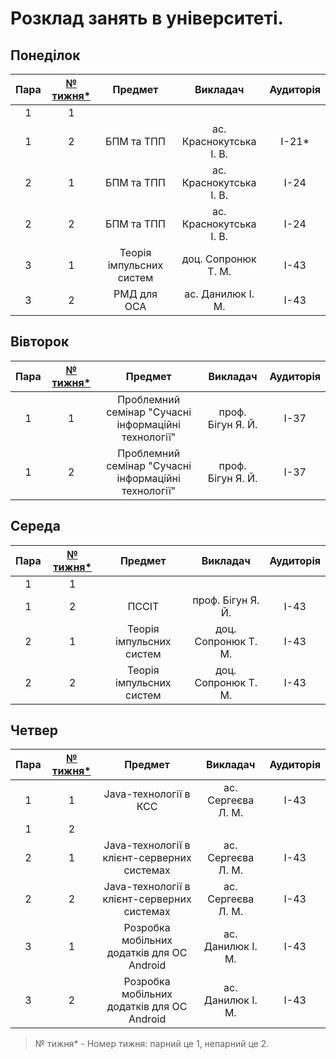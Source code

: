 # Розклад занять в університеті.

## Понеділок

| Пара | [№ тижня*](http://xn--e1acfoeecss7k.com.ua/)  | Предмет | Викладач | Аудиторія |
| :--: |:---------------------------------------------:| :------:| :------: | :-------: |
| 1 | 1 |  |  |  |
| 1 | 2 | БПМ та ТПП | ас. Краснокутська І. В. | I-21* |
| 2 | 1 | БПМ та ТПП | ас. Краснокутська І. В. | I-24 |
| 2 | 2 | БПМ та ТПП | ас. Краснокутська І. В. | I-24 |
| 3 | 1 | Теорія імпульсних систем | доц. Сопронюк Т. М. | I-43 |
| 3 | 2 | РМД для ОСА | ас. Данилюк І. М. | I-43 |

## Вівторок

| Пара | [№ тижня*](http://xn--e1acfoeecss7k.com.ua/)  | Предмет | Викладач | Аудиторія |
| :--: |:---------------------------------------------:| :------:| :------: | :-------: |
| 1 | 1 | Проблемний семінар "Сучасні інформаційні технології" | проф. Бігун Я. Й. | I-37 |
| 1 | 2 | Проблемний семінар "Сучасні інформаційні технології" | проф. Бігун Я. Й. | I-37 |

## Середа

| Пара | [№ тижня*](http://xn--e1acfoeecss7k.com.ua/)  | Предмет | Викладач | Аудиторія |
| :--: |:---------------------------------------------:| :------:| :------: | :-------: |
| 1 | 1 |  |  |  |
| 1 | 2 | ПССІТ | проф. Бігун Я. Й. | I-43 |
| 2 | 1 | Теорія імпульсних систем | доц. Сопронюк Т. М. | I-43 |
| 2 | 2 | Теорія імпульсних систем | доц. Сопронюк Т. М. | I-43 |

## Четвер

| Пара | [№ тижня*](http://xn--e1acfoeecss7k.com.ua/)  | Предмет | Викладач | Аудиторія |
| :--: |:---------------------------------------------:| :------:| :------: | :-------: |
| 1 | 1 | Java-технології в КСС | ас. Сергеєва Л. М. | I-43 |
| 1 | 2 |  |  |  |
| 2 | 1 | Java-технології в клієнт-серверних системах | ас. Сергеєва Л. М. | I-43 |
| 2 | 2 | Java-технології в клієнт-серверних системах | ас. Сергеєва Л. М. | I-43 |
| 3 | 1 | Розробка мобільних додатків для ОС Android | ас. Данилюк І. М. | I-43 |
| 3 | 2 | Розробка мобільних додатків для ОС Android | ас. Данилюк І. М. | I-43 |

> № тижня* - Номер тижня: парний це 1, непарний це 2.
